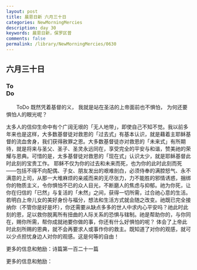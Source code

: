 ```yaml
---
layout: post
title: 晨恩日新 六月三十日
categories: NewMorningMercies
description: day 30
keywords: 晨恩日新，保罗区普
comments: false
permalink: /library/NewMorningMercies/0630
---
```


## 六月三十日

### To <br> Do

&emsp;&emsp;ToDo
既然凭着基督的义，
我就是站在圣洁的上帝面前也不惧怕，
为何还要惧怕人的眼光呢？
 
太多人的信仰生命中有个广阔无垠的「无人地带」，即使自己不知不觉。我以前多年来也是这样，大多数基督徒对救恩的「过去式」有基本认识，就是藉着主耶稣基督的流血舍身，我们获得赦罪之恩。大多数基督徒亦对救恩的「未来式」有所期待，就是将来与圣父、圣子、圣灵永远同在，享受完全的平安与和谐，赞美祂的荣耀与恩典。可惜的是，太多基督徒对救恩的「现在式」认识太少，就是耶稣基督此时此刻的宝贵工作。
耶稣不仅为你的过去和未来而死，也为你的此时此刻而死——包括不得不向配偶、子女、朋友发出的艰难剖白，必须侍奉的满腔怒气、永不满意的上司，从那一大堆麻烦的亲戚而来的无尽张力，力不能胜的邪情诱惑，捆绑你的物质主义，令你惧怕不已的众人目光，不断磨人的焦虑与抑郁。祂为你死，让你在归信的「已然」与复活的「未然」之间，获得一切所需，过合祂心意的生活。
若明白上帝儿女的美好身份与福分，想法和生活方式就会随之改变。祂既已完全接纳你（不管你是好是坏），你还需要从缺点多多的世人中求内心平安吗？祂此时此刻的恩，足以救你脱离所有扭曲的人际关系的恐惧与辖制。祂是帮助你的，与你同在，赐你所需，帮你成就祂要你做的事，你还有什么好惧怕的呢？
体会了上帝此时此刻所赐的恩典，就不会再要求人或事作你的救主。既知道了对你的观感，就可以少点担忧身边人对你的观感。这是何等的自由！
 
更多的信息和勉励：诗篇第一百二十一篇

更多的信息和勉励：[]()
